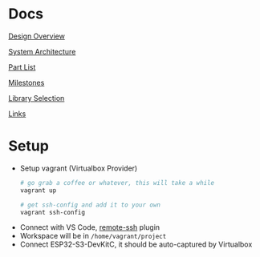 # Docs
[Design Overview](docs/Design%20Overview.md)

[System Architecture](docs/System%20Architecture.md)

[Part List](docs/Part%20List.md)

[Milestones](docs/Milestones.md)

[Library Selection](docs/Library%20Selection.md)

[Links](docs/Links.md)

# Setup
- Setup vagrant (Virtualbox Provider)
	```bash
	# go grab a coffee or whatever, this will take a while
	vagrant up
	
	# get ssh-config and add it to your own
	vagrant ssh-config
	```
- Connect with VS Code, [remote-ssh](https://marketplace.visualstudio.com/items?itemName=ms-vscode-remote.remote-ssh) plugin
- Workspace will be in `/home/vagrant/project`
- Connect ESP32-S3-DevKitC, it should be auto-captured by Virtualbox
